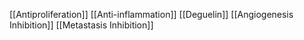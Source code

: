 [[Antiproliferation]]
[[Anti-inflammation]]
[[Deguelin]]
[[Angiogenesis Inhibition]]
[[Metastasis Inhibition]]
